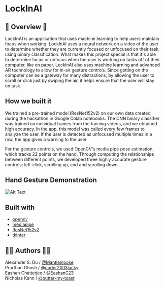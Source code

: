 <h1> LockInAI </h1>

## 📝 Overview 📝

LockInAI is an application that uses machine learning to help users maintain focus when working. LockInAI uses a neural network on a video of the user to determine whether they are currently focused or unfocused on their task, using binary classification. What makes this project special is that it's able to determine focus or unfocus when the user is working on tasks off of their computer, like on paper. LockInAI also uses machine learning and advanced AR technology to allow for in-air gesture controls. Since getting on the computer can be a gateway for many distractions, by allowing the user to scroll or click just by swiping the air, it helps ensure that the user will stay on task.

## How we built it
We trained a pre-trained model (ResNet152v2) on our own data created during the hackathon in Google Colab notebooks. The CNN binary classifier was trained on individual frames from the training videos, and we obtained high accuracy. In the app, this model was called every few frames to analyze the user. If the user is detected as unfocused multiple times in a row, the app gives a warning to the user.


For the gesture controls, we used OpenCV's media pipe pose estimation, which tracks 22 points on the hand. Through computing the relationships between different points, we developed three highly accurate gesture controls: left-click, scrolling up, and and scrolling down.



## Hand Gesture Demonstration

![Alt Text](./output.gif)

## Built with

- [opencv](https://opencv.org)
- [mediapipe](https://github.com/google/mediapipe)
- [ResNet152v2](https://www.tensorflow.org/api_docs/python/tf/keras/applications/resnet_v2/ResNet152V2)
- [tkinter](https://docs.python.org/3/library/tkinter.html)

## 🧑‍💻 Authors 🧑‍💻

Alexander S. Du / [@Mantlemoose](https://github.com/Mantlemoose "Mantlemoose's github page") \
Prarthan Ghosh / [@coder2003lucky](https://github.com/coder2003lucky "coder2003lucky's github page") \
Eashan Chatterjee / [@EashanC23](https://github.com/EashanC23 "EashanC23's github page") \
Nicholas Kann / [@butter-my-toast](https://github.com/butter-my-toast "butter-my-toast's github page")
